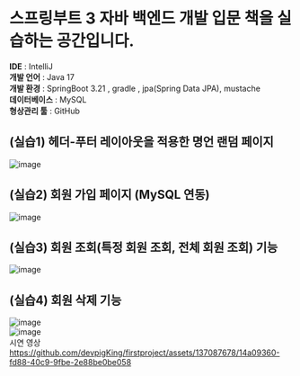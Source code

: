 # 스프링부트 3 자바 백엔드 개발 입문 책을 실습하는 공간입니다.

**IDE** : IntelliJ <br/>
**개발 언어** : Java 17 <br/>
**개발 환경** : SpringBoot 3.21 , gradle , jpa(Spring Data JPA), mustache <br/>
**데이터베이스** : MySQL <br/>
**형상관리 툴** : GitHub <br/>

## (실습1) 헤더-푸터 레이아웃을 적용한 명언 랜덤 페이지 

![image](https://github.com/devpigKing/firstproject/assets/137087678/60692a88-4bc7-4d94-99b1-dac25c1e95e2)
<br/>

## (실습2) 회원 가입 페이지 (MySQL 연동)

![image](https://github.com/devpigKing/firstproject/assets/137087678/e1358089-dc86-4a10-ab10-008e9f69e482)
<br/>

## (실습3) 회원 조회(특정 회원 조회, 전체 회원 조회) 기능 

![image](https://github.com/devpigKing/firstproject/assets/137087678/b1ae75d4-6da8-4377-9dcc-a2403062b847)
<br/>

## (실습4) 회원 삭제 기능 

![image](https://github.com/devpigKing/firstproject/assets/137087678/26e7671d-0d23-46f2-8d22-3c5b38c48166)
<br/>
![image](https://github.com/devpigKing/firstproject/assets/137087678/0136bb86-4d0c-4356-a2d5-cd1f820fd96e)
<br/>
시연 영상
https://github.com/devpigKing/firstproject/assets/137087678/14a09360-fd88-40c9-9fbe-2e88be0be058
